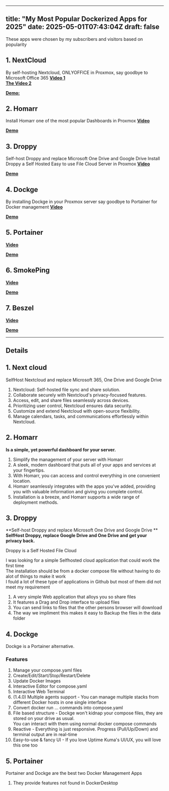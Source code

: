 
---
title: "My Most Popular Dockerized Apps for 2025"
date: 2025-05-01T07:43:04Z
draft: false
---

These apps were chosen by my subscribers and visitors based on popularity

## 1. NextCloud
By self-hosting Nextcloud, ONLYOFFICE in Proxmox, say goodbye to Microsoft Office 365
**[Video 1](https://youtu.be/f2j1e1ftpUI)** \
**[The Video 2](https://youtu.be/4FeD1i1MOYQ)** 

**[Demo:](http://tiger.loseyourip.com:8088/)**

## 2. Homarr
Install Homarr one of the most popular Dashboards in Proxmox
**[Video](https://youtu.be/eo5TAIKK6D8)**

**[Demo](http://tiger.loseyourip.com:8075/board)**

## 3. Droppy
Self-host Droppy and replace Microsoft One Drive and Google Drive
Install Droppy a Self Hosted Easy to use File Cloud Server in Proxmox
**[Video](https://youtu.be/ixpQjccC9qI)**

**[Demo](http://tiger.loseyourip.com:8989/#/)**


## 4. Dockge 
By installing  Dockge in your Proxmox server say goodbye to Portainer for Docker management
**[Video](https://youtu.be/YvPpjSEvHQg)**

**[Demo](http://tiger.loseyourip.com:5001/)**


## 5. Portainer
**[Video](https://youtu.be/Jd8OkutJGr0)**

**[Demo](http://tiger.loseyourip.com:9000/#!/home)**


## 6. SmokePing
**[Video](https://youtu.be/Jd8OkutJGr0)**

**[Demo](http://tiger.loseyourip.com:8081/smokeping/)**

## 7. Beszel
**[Video](https://youtu.be/FAO0Gr9SVsg)**

**[Demo](http://tiger.loseyourip.com:8090/)**


---

## Details
## 1. Next cloud
SelfHost Nextcloud and replace Microsoft 365, One Drive and Google Drive

1. Nextcloud: Self-hosted file sync and share solution.
2. Collaborate securely with Nextcloud's privacy-focused features.
3. Access, edit, and share files seamlessly across devices.
4. Prioritizing user control, Nextcloud ensures data security.
5. Customize and extend Nextcloud with open-source flexibility.
6. Manage calendars, tasks, and communications effortlessly within Nextcloud.


## 2. Homarr 
**Is a simple, yet powerful dashboard for your server.**

1. Simplify the management of your server with Homarr 
2. A sleek, modern dashboard that puts all of your apps and services at your fingertips. 
3. With Homarr, you can access and control everything in one convenient location. 
4. Homarr seamlessly integrates with the apps you've added, providing you with valuable information and giving you complete control. 
5. Installation is a breeze, and Homarr supports a wide range of deployment methods.

## 3. Droppy
**Self-host Droppy and replace Microsoft One Drive and Google Drive ** \
**SelfHost Droppy, replace Google Drive and One Drive and get your privacy back.**


Droppy is a Self Hosted File Cloud 

I was looking for a simple Selfhosted cloud application that could work the first time \
The installation should be from a docker compose file without having to do alot of things to make it work \
I fould a lot of these type of applications in Github but most of them did not meet my requirement
 
1. A very simple  Web application that alloys you so share files
2. It features a Drag and Drop interface to upload files
2. You can send	links to files	that the other persons browser will download
3. The way we impliment this makes it easy to Backup the files in the data folder

## 4. Dockge
Dockge is a Portainer alternative.

### Features
1. Manage your compose.yaml files
2. Create/Edit/Start/Stop/Restart/Delete
3. Update Docker Images
4. Interactive Editor for compose.yaml
5. Interactive Web Terminal
6. (1.4.0) Multiple agents support - You can manage multiple stacks from different Docker hosts in one single interface
7. Convert docker run ... commands into compose.yaml
8. File based structure - Dockge won't kidnap your compose files, they are stored on your drive as usual. \
   You can interact with them using normal docker compose commands
9. Reactive - Everything is just responsive. Progress (Pull/Up/Down) and terminal output are in real-time
10. Easy-to-use & fancy UI - If you love Uptime Kuma's UI/UX, you will love this one too

## 5. Portainer
Portainer and Dockge are the best two Docker Management Apps
1. They provide features not found in DockerDesktop
